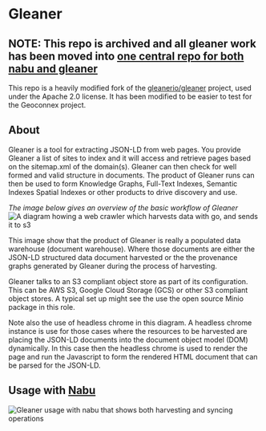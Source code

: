 # Gleaner 

## **NOTE: This repo is archived and all gleaner work has been moved into [one central repo for both nabu and gleaner](https://github.com/internetofwater/nabu)**

This repo is a heavily modified fork of the [gleanerio/gleaner](https://github.com/gleanerio/gleaner) project, used under the Apache 2.0 license. It has been modified to be easier to test for the Geoconnex project.

## About

Gleaner is a tool for extracting JSON-LD from web pages. You provide Gleaner a 
list of sites to index and it will access and retrieve pages based on 
the sitemap.xml of the domain(s). Gleaner can then check for well formed 
and valid structure in documents.  The product of Gleaner runs can then
be used to form Knowledge Graphs, Full-Text Indexes, Semantic Indexes
Spatial Indexes or other products to drive discovery and use.  

_The image below gives an overview of the basic workflow of Gleaner_
 ![A diagram howing a web crawler which harvests data with go, and sends it to s3](./docs/images/gleaner_ad1.png)


This image show that the product of Gleaner is really a populated
data warehouse (document warehouse).  Where those documents are 
either the JSON-LD structured data document harvested or the 
the provenance graphs generated by Gleaner during the process of
harvesting. 

Gleaner talks to an S3 compliant object store as part of its configuration.
This can be AWS S3, Google Cloud Storage (GCS) or other S3 compliant 
object stores.  A typical set up might see the use the open source
Minio package in this role.  

Note also the use of headless chrome in this diagram.  A headless chrome
instance is use for those cases where the resources to be harvested
are placing the JSON-LD documents into the document object model (DOM)
dynamically.   In this case then the headless chrome is used to render 
the page and run the Javascript to form the rendered HTML document that 
can be parsed for the JSON-LD.


## Usage with [Nabu](https://github.com/internetofwater/nabu)

 ![Gleaner usage with nabu that shows both harvesting and syncing operations](./docs/images/gleaner_ad2.png)



